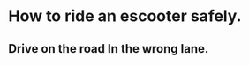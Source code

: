 <!doctype html>
<body>
<h1>How to ride an escooter safely.</h1>
<h2>Drive on the road In the wrong lane.</h2>
</body>
</html>

